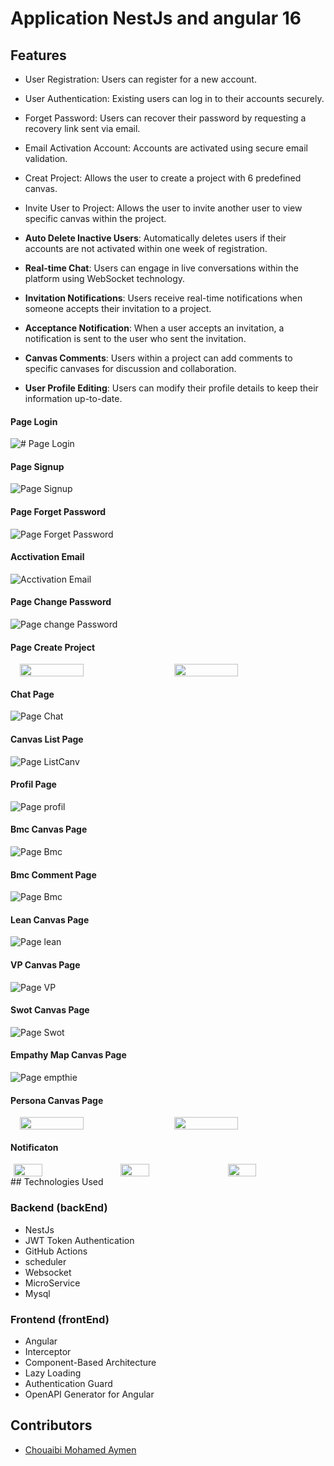 # Application NestJs and angular 16

## Features

- User Registration: Users can register for a new account.
- User Authentication: Existing users can log in to their accounts securely.
- Forget Password: Users can recover their password by requesting a recovery link sent via email.
- Email Activation Account: Accounts are activated using secure email validation.
- Creat Project: Allows the user to create a project with 6 predefined canvas.
- Invite User to Project: Allows the user to invite another user to view specific canvas within the project.
- **Auto Delete Inactive Users**: Automatically deletes users if their accounts are not activated within one week of registration.
- **Real-time Chat**: Users can engage in live conversations within the platform using WebSocket technology.
- **Invitation Notifications**: Users receive real-time notifications when someone accepts their invitation to a project.

- **Acceptance Notification**: When a user accepts an invitation, a notification is sent to the user who sent the invitation.

- **Canvas Comments**: Users within a project can add comments to specific canvases for discussion and collaboration.

- **User Profile Editing**: Users can modify their profile details to keep their information up-to-date.

#### Page Login
![# Page Login](screenshots/login.png)

#### Page Signup
![Page Signup](screenshots/Signup.png)

#### Page Forget Password
![Page Forget Password](screenshots/Forget.png)

#### Acctivation Email
![Acctivation Email](screenshots/email_activation.png)

#### Page Change Password
![Page change Password](screenshots/ChangePass.png)

#### Page Create Project
<div style="display: flex; justify-content: center; gap: 20px;">
  <img src="screenshots/list_proj.png" width="45%">
  <img src="screenshots/addProj.png" width="45%">
</div>




#### Chat Page
![Page Chat](screenshots/chatimg.png)

#### Canvas List Page
![Page ListCanv](screenshots/list_canvas.png)

#### Profil Page
![Page profil](screenshots/profil.png)

#### Bmc Canvas Page
![Page Bmc](screenshots/bmc.png)

#### Bmc Comment Page
![Page Bmc](screenshots/commentairebmc.png)

#### Lean Canvas Page
![Page lean](screenshots/lean.png)

#### VP Canvas Page
![Page VP](screenshots/vp.png)

#### Swot Canvas Page
![Page Swot](screenshots/swot.png)

#### Empathy Map Canvas Page
![Page empthie](screenshots/empthie.png)

#### Persona Canvas Page

<div style="display: flex; justify-content: center; gap: 20px;">
  <img src="screenshots/persona.png" width="45%">
  <img src="screenshots/commentpersona.png" width="45%">
</div>

#### Notificaton

<div style="display: flex; justify-content: center; gap: 20px;">
  <img src="screenshots/notification.png" width="30%" height="30%">
  <img src="screenshots/notifInvitaion.png" width="30%"height="30%">
  <img src="screenshots/logouttmp.png" width="30%"height="30%">
</div>
## Technologies Used

### Backend (backEnd)

- NestJs
- JWT Token Authentication
- GitHub Actions
- scheduler
- Websocket
- MicroService
- Mysql

### Frontend (frontEnd)

- Angular
- Interceptor
- Component-Based Architecture
- Lazy Loading
- Authentication Guard
- OpenAPI Generator for Angular

## Contributors

- [Chouaibi Mohamed Aymen](https://github.com/aymen-1996)